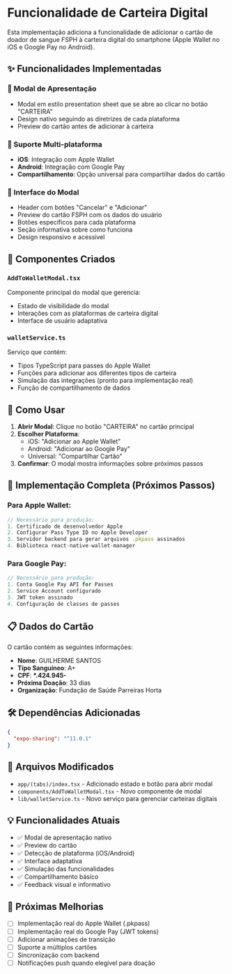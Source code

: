 # Funcionalidade de Carteira Digital

Esta implementação adiciona a funcionalidade de adicionar o cartão de doador de sangue FSPH à carteira digital do smartphone (Apple Wallet no iOS e Google Pay no Android).

## ✨ Funcionalidades Implementadas

### 🔘 Modal de Apresentação

- Modal em estilo presentation sheet que se abre ao clicar no botão "CARTEIRA"
- Design nativo seguindo as diretrizes de cada plataforma
- Preview do cartão antes de adicionar à carteira

### 📱 Suporte Multi-plataforma

- **iOS**: Integração com Apple Wallet
- **Android**: Integração com Google Pay
- **Compartilhamento**: Opção universal para compartilhar dados do cartão

### 🎨 Interface do Modal

- Header com botões "Cancelar" e "Adicionar"
- Preview do cartão FSPH com os dados do usuário
- Botões específicos para cada plataforma
- Seção informativa sobre como funciona
- Design responsivo e acessível

## 🔧 Componentes Criados

### `AddToWalletModal.tsx`

Componente principal do modal que gerencia:

- Estado de visibilidade do modal
- Interações com as plataformas de carteira digital
- Interface de usuário adaptativa

### `walletService.ts`

Serviço que contém:

- Tipos TypeScript para passes do Apple Wallet
- Funções para adicionar aos diferentes tipos de carteira
- Simulação das integrações (pronto para implementação real)
- Função de compartilhamento de dados

## 🚀 Como Usar

1. **Abrir Modal**: Clique no botão "CARTEIRA" no cartão principal
2. **Escolher Plataforma**:
   - iOS: "Adicionar ao Apple Wallet"
   - Android: "Adicionar ao Google Pay"
   - Universal: "Compartilhar Cartão"
3. **Confirmar**: O modal mostra informações sobre próximos passos

## 🔮 Implementação Completa (Próximos Passos)

### Para Apple Wallet:

```typescript
// Necessário para produção:
1. Certificado de desenvolvedor Apple
2. Configurar Pass Type ID no Apple Developer
3. Servidor backend para gerar arquivos .pkpass assinados
4. Biblioteca react-native-wallet-manager
```

### Para Google Pay:

```typescript
// Necessário para produção:
1. Conta Google Pay API for Passes
2. Service Account configurado
3. JWT token assinado
4. Configuração de classes de passes
```

## 📋 Dados do Cartão

O cartão contém as seguintes informações:

- **Nome**: GUILHERME SANTOS
- **Tipo Sanguíneo**: A+
- **CPF**: **\*.424.945-**
- **Próxima Doação**: 33 dias
- **Organização**: Fundação de Saúde Parreiras Horta

## 🛠️ Dependências Adicionadas

```json
{
  "expo-sharing": "^11.0.1"
}
```

## 🔗 Arquivos Modificados

- `app/(tabs)/index.tsx` - Adicionado estado e botão para abrir modal
- `components/AddToWalletModal.tsx` - Novo componente de modal
- `lib/walletService.ts` - Novo serviço para gerenciar carteiras digitais

## 💡 Funcionalidades Atuais

- ✅ Modal de apresentação nativo
- ✅ Preview do cartão
- ✅ Detecção de plataforma (iOS/Android)
- ✅ Interface adaptativa
- ✅ Simulação das funcionalidades
- ✅ Compartilhamento básico
- ✅ Feedback visual e informativo

## 🎯 Próximas Melhorias

- [ ] Implementação real do Apple Wallet (.pkpass)
- [ ] Implementação real do Google Pay (JWT tokens)
- [ ] Adicionar animações de transição
- [ ] Suporte a múltiplos cartões
- [ ] Sincronização com backend
- [ ] Notificações push quando elegível para doação
